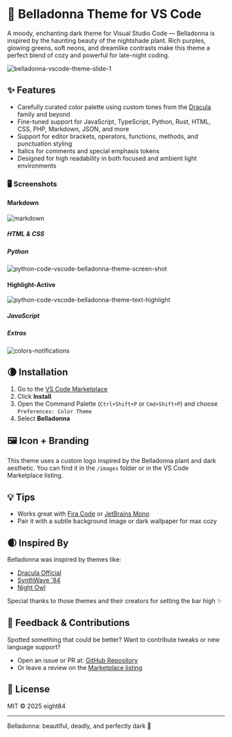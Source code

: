 # 🌙 Belladonna Theme for VS Code

A moody, enchanting dark theme for Visual Studio Code — Belladonna is inspired by the haunting beauty of the nightshade plant. Rich purples, glowing greens, soft neons, and dreamlike contrasts make this theme a perfect blend of cozy and powerful for late-night coding.

![belladonna-vscode-theme-slide-1](https://github.com/user-attachments/assets/f8d5cf38-7d1f-444a-91ac-0d6540121475)

## ✨ Features

- Carefully curated color palette using custom tones from the [Dracula](https://draculatheme.com/) family and beyond
- Fine-tuned support for JavaScript, TypeScript, Python, Rust, HTML, CSS, PHP, Markdown, JSON, and more
- Support for editor brackets, operators, functions, methods, and punctuation styling
- Italics for comments and special emphasis tokens
- Designed for high readability in both focused and ambient light environments

### :desktop_computer: Screenshots

#### Markdown

![markdown](https://github.com/user-attachments/assets/451c9a44-9f25-4283-b84d-4dd969d0f12e)

##### HTML & CSS

##### Python

![python-code-vscode-belladonna-theme-screen-shot](https://github.com/user-attachments/assets/1e83fc00-0289-4c2d-8038-33feb56d9745)

#### Highlight-Active

![python-code-vscode-belladonna-theme-text-highlight](https://github.com/user-attachments/assets/50a2c17b-ab6f-44d4-af25-6a45174f3170)

##### JavaScript

##### Extras

![colors-notifications](https://github.com/user-attachments/assets/d3ea00b1-b444-437f-ace7-671a6349afc1)


## 🌘 Installation

1. Go to the [VS Code Marketplace](https://marketplace.visualstudio.com/items?itemName=eight84.belladonna-theme)
2. Click **Install**
3. Open the Command Palette (`Ctrl+Shift+P` or `Cmd+Shift+P`) and choose `Preferences: Color Theme`
4. Select **Belladonna**

## 🖼️ Icon + Branding

This theme uses a custom logo inspired by the Belladonna plant and dark aesthetic. You can find it in the `/images` folder or in the VS Code Marketplace listing.

## 💡 Tips

- Works great with [Fira Code](https://github.com/tonsky/FiraCode) or [JetBrains Mono](https://www.jetbrains.com/lp/mono/)
- Pair it with a subtle background image or dark wallpaper for max cozy

## 🌒 Inspired By

Belladonna was inspired by themes like:

- [Dracula Official](https://draculatheme.com/)
- [SynthWave '84](https://marketplace.visualstudio.com/items?itemName=RobbOwen.synthwave-vscode)
- [Night Owl](https://marketplace.visualstudio.com/items?itemName=sdras.night-owl)

Special thanks to those themes and their creators for setting the bar high ✨

## 🤝 Feedback & Contributions

Spotted something that could be better? Want to contribute tweaks or new language support?

- Open an issue or PR at: [GitHub Repository](https://github.com/your-username/belladonna-theme)
- Or leave a review on the [Marketplace listing](https://marketplace.visualstudio.com/items?itemName=eight84.belladonna-theme)

## 📄 License

MIT © 2025 eight84

---

Belladonna: beautiful, deadly, and perfectly dark 🌿
